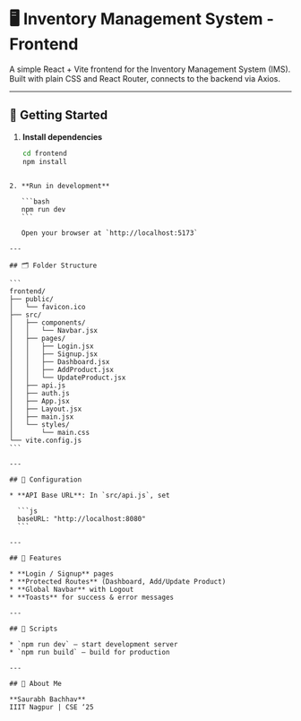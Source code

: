 # 🖥️ Inventory Management System - Frontend

A simple React + Vite frontend for the Inventory Management System (IMS).  
Built with plain CSS and React Router, connects to the backend via Axios.

---

## 🚀 Getting Started

1. **Install dependencies**  
   ```bash
   cd frontend
   npm install
````

2. **Run in development**

   ```bash
   npm run dev
   ```

   Open your browser at `http://localhost:5173`

---

## 🗂️ Folder Structure

```
frontend/
├── public/
│   └── favicon.ico
├── src/
│   ├── components/
│   │   └── Navbar.jsx
│   ├── pages/
│   │   ├── Login.jsx
│   │   ├── Signup.jsx
│   │   ├── Dashboard.jsx
│   │   ├── AddProduct.jsx
│   │   └── UpdateProduct.jsx
│   ├── api.js
│   ├── auth.js
│   ├── App.jsx
│   ├── Layout.jsx
│   ├── main.jsx
│   └── styles/
│       └── main.css
└── vite.config.js
```

---

## 🔌 Configuration

* **API Base URL**: In `src/api.js`, set

  ```js
  baseURL: "http://localhost:8080"
  ```

---

## 🔑 Features

* **Login / Signup** pages
* **Protected Routes** (Dashboard, Add/Update Product)
* **Global Navbar** with Logout
* **Toasts** for success & error messages

---

## 📘 Scripts

* `npm run dev` – start development server
* `npm run build` – build for production

---

## 👤 About Me

**Saurabh Bachhav**
IIIT Nagpur | CSE ‘25
